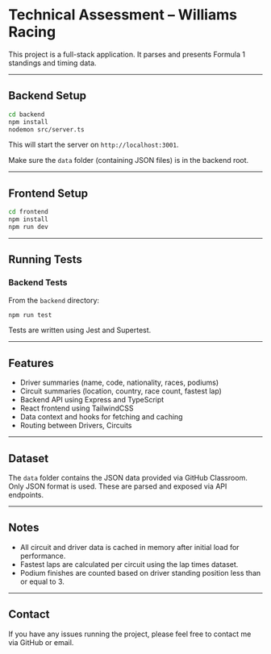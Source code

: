 # Technical Assessment – Williams Racing

This project is a full-stack application. It parses and presents Formula 1 standings and timing data.

---

## Backend Setup

```bash
cd backend
npm install
nodemon src/server.ts
```

This will start the server on `http://localhost:3001`.

Make sure the `data` folder (containing JSON files) is in the backend root.

---

## Frontend Setup

```bash
cd frontend
npm install
npm run dev
```

---

## Running Tests

### Backend Tests

From the `backend` directory:

```bash
npm run test
```

Tests are written using Jest and Supertest.

---

## Features

- Driver summaries (name, code, nationality, races, podiums)
- Circuit summaries (location, country, race count, fastest lap)
- Backend API using Express and TypeScript
- React frontend using TailwindCSS
- Data context and hooks for fetching and caching
- Routing between Drivers, Circuits

---

## Dataset

The `data` folder contains the JSON data provided via GitHub Classroom. Only JSON format is used. These are parsed and exposed via API endpoints.

---

## Notes

- All circuit and driver data is cached in memory after initial load for performance.
- Fastest laps are calculated per circuit using the lap times dataset.
- Podium finishes are counted based on driver standing position less than or equal to 3.

---

## Contact

If you have any issues running the project, please feel free to contact me via GitHub or email.
